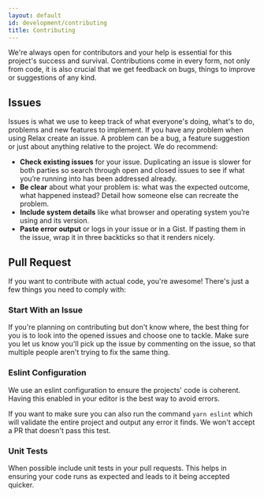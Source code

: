 ```yaml
---
layout: default
id: development/contributing
title: Contributing
---
```


We're always open for contributors and your help is essential for this project's
success and survival. Contributions come in every form, not only from code, it
is also crucial that we get feedback on bugs, things to improve or suggestions
of any kind.

## Issues

Issues is what we use to keep track of what everyone's doing, what's to do,
problems and new features to implement. If you have any problem when using Relax
create an issue. A problem can be a bug, a feature suggestion or just about
anything relative to the project. We do recommend:

* **Check existing issues** for your issue. Duplicating an issue is slower for
both parties so search through open and closed issues to see if what you’re
running into has been addressed already.
* **Be clear** about what your problem is: what was the expected outcome, what
happened instead? Detail how someone else can recreate the problem.
* **Include system details** like what browser and operating system you’re using
and its version.
* **Paste error output** or logs in your issue or in a Gist. If pasting them in
the issue, wrap it in three backticks so that it renders nicely.

## Pull Request

If you want to contribute with actual code, you're awesome! There's just a few
things you need to comply with:

### Start With an Issue

If you're planning on contributing but don't know where, the best thing for you
is to look into the opened issues and choose one to tackle. Make sure you let us
know you'll pick up the issue by commenting on the issue, so that multiple people
aren't trying to fix the same thing.

### Eslint Configuration

We use an eslint configuration to ensure the projects' code is coherent. Having
this enabled in your editor is the best way to avoid errors.

If you want to make sure you can also run the command `yarn eslint` which will
validate the entire project and output any error it finds. We won't accept a PR
that doesn't pass this test.

### Unit Tests

When possible include unit tests in your pull requests. This helps in ensuring
your code runs as expected and leads to it being accepted quicker.
